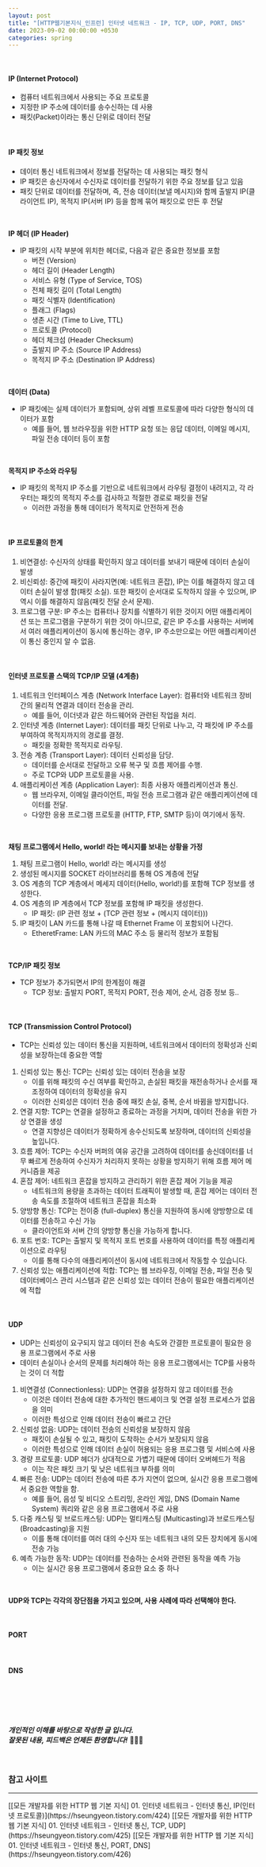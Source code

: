 ```yaml
---
layout: post
title: "[HTTP웹기본지식_인프런] 인터넷 네트워크 - IP, TCP, UDP, PORT, DNS"
date: 2023-09-02 00:00:00 +0530
categories: spring
---
```


<br/>

#### IP (Internet Protocol)

- 컴퓨터 네트워크에서 사용되는 주요 프로토콜
- 지정한 IP 주소에 데이터를 송수신하는 데 사용
- 패킷(Packet)이라는 통신 단위로 데이터 전달

<br/>

#### IP 패킷 정보

- 데이터 통신 네트워크에서 정보를 전달하는 데 사용되는 패킷 형식
- IP 패킷은 송신자에서 수신자로 데이터를 전달하기 위한 주요 정보를 담고 있음
- 패킷 단위로 데이터를 전달하며, 즉, 전송 데이터(보낼 메시지)와 함께 출발지 IP(클라이언트 IP), 목적지 IP(서버 IP) 등을 함께 묶어 패킷으로 만든 후 전달

<br/>

**IP 헤더 (IP Header)**

- IP 패킷의 시작 부분에 위치한 헤더로, 다음과 같은 중요한 정보를 포함
  - 버전 (Version)
  - 헤더 길이 (Header Length)
  - 서비스 유형 (Type of Service, TOS)
  - 전체 패킷 길이 (Total Length)
  - 패킷 식별자 (Identification)
  - 플래그 (Flags)
  - 생존 시간 (Time to Live, TTL)
  - 프로토콜 (Protocol)
  - 헤더 체크섬 (Header Checksum)
  - 출발지 IP 주소 (Source IP Address)
  - 목적지 IP 주소 (Destination IP Address)

<br/>

**데이터 (Data)**

- IP 패킷에는 실제 데이터가 포함되며, 상위 레벨 프로토콜에 따라 다양한 형식의 데이터가 포함
  - 예를 들어, 웹 브라우징을 위한 HTTP 요청 또는 응답 데이터, 이메일 메시지, 파일 전송 데이터 등이 포함

<br/>

**목적지 IP 주소와 라우팅**

- IP 패킷의 목적지 IP 주소를 기반으로 네트워크에서 라우팅 결정이 내려지고, 각 라우터는 패킷의 목적지 주소를 검사하고 적절한 경로로 패킷을 전달
  - 이러한 과정을 통해 데이터가 목적지로 안전하게 전송

<br/>

#### IP 프로토콜의 한계

1. 비연결성: 수신자의 상태를 확인하지 않고 데이터를 보내기 때문에 데이터 손실이 발생
2. 비신뢰성: 중간에 패킷이 사라지면(예: 네트워크 혼잡), IP는 이를 해결하지 않고 데이터 손실이 발생 함(패킷 소실). 또한 패킷이 순서대로 도착하지 않을 수 있으며, IP 역시 이를 해결하지 않음(패킷 전달 순서 문제).
3. 프로그램 구분: IP 주소는 컴퓨터나 장치를 식별하기 위한 것이지 어떤 애플리케이션 또는 프로그램을 구분하기 위한 것이 아니므로, 같은 IP 주소를 사용하는 서버에서 여러 애플리케이션이 동시에 통신하는 경우, IP 주소만으로는 어떤 애플리케이션이 통신 중인지 알 수 없음.

<br/>

#### 인터넷 프로토콜 스택의 TCP/IP 모델 (4계층)

1. 네트워크 인터페이스 계층 (Network Interface Layer): 컴퓨터와 네트워크 장비 간의 물리적 연결과 데이터 전송을 관리.
   - 예를 들어, 이더넷과 같은 하드웨어와 관련된 작업을 처리.
2. 인터넷 계층 (Internet Layer): 데이터를 패킷 단위로 나누고, 각 패킷에 IP 주소를 부여하여 목적지까지의 경로를 결정.
   - 패킷을 정확한 목적지로 라우팅.
3. 전송 계층 (Transport Layer): 데이터 신뢰성을 담당.
   - 데이터를 순서대로 전달하고 오류 복구 및 흐름 제어를 수행.
   - 주로 TCP와 UDP 프로토콜을 사용.
4. 애플리케이션 계층 (Application Layer): 최종 사용자 애플리케이션과 통신.
   - 웹 브라우저, 이메일 클라이언트, 파일 전송 프로그램과 같은 애플리케이션에 데이터를 전달.
   - 다양한 응용 프로그램 프로토콜 (HTTP, FTP, SMTP 등)이 여기에서 동작.

<br/>

**채팅 프로그램에서 Hello, world! 라는 메시지를 보내는 상황을 가정**

1. 채팅 프로그램이 Hello, world! 라는 메시지를 생성
2. 생성된 메시지를 SOCKET 라이브러리를 통해 OS 계층에 전달
3. OS 계층의 TCP 계층에서 메세지 데이터(Hello, world!)를 포함해 TCP 정보를 생성한다.
4. OS 계층의 IP 계층에서 TCP 정보를 포함해 IP 패킷을 생성한다.
   - IP 패킷: (IP 관련 정보 + (TCP 관련 정보 + (메시지 데이터)))
5. IP 패킷이 LAN 카드를 통해 나갈 때 Ethernet Frame 이 포함되어 나간다.
   - EtheretFrame: LAN 카드의 MAC 주소 등 물리적 정보가 포함됨

<br/>

**TCP/IP 패킷 정보**

- TCP 정보가 추가되면서 IP의 한계점이 해결
  - TCP 정보: 출발지 PORT, 목적지 PORT, 전송 제어, 순서, 검증 정보 등..

<br/>

#### TCP (Transmission Control Protocol)

- TCP는 신뢰성 있는 데이터 통신을 지원하며, 네트워크에서 데이터의 정확성과 신뢰성을 보장하는데 중요한 역할

1. 신뢰성 있는 통신: TCP는 신뢰성 있는 데이터 전송을 보장
   - 이를 위해 패킷의 수신 여부를 확인하고, 손실된 패킷을 재전송하거나 순서를 재조정하여 데이터의 정확성을 유지
   - 이러한 신뢰성은 데이터 전송 중에 패킷 손실, 중복, 순서 바뀜을 방지합니다.
2. 연결 지향: TCP는 연결을 설정하고 종료하는 과정을 거치며, 데이터 전송을 위한 가상 연결을 생성
   - 연결 지향성은 데이터가 정확하게 송수신되도록 보장하며, 데이터의 신뢰성을 높입니다.
3. 흐름 제어: TCP는 수신자 버퍼의 여유 공간을 고려하여 데이터를 송신데이터를 너무 빠르게 전송하여 수신자가 처리하지 못하는 상황을 방지하기 위해 흐름 제어 메커니즘을 제공
4. 혼잡 제어: 네트워크 혼잡을 방지하고 관리하기 위한 혼잡 제어 기능을 제공
   - 네트워크의 용량을 초과하는 데이터 트래픽이 발생할 때, 혼잡 제어는 데이터 전송 속도를 조절하여 네트워크 혼잡을 최소화
5. 양방향 통신: TCP는 전이중 (full-duplex) 통신을 지원하여 동시에 양방향으로 데이터를 전송하고 수신 가능
   - 클라이언트와 서버 간의 양방향 통신을 가능하게 합니다.
6. 포트 번호: TCP는 출발지 및 목적지 포트 번호를 사용하여 데이터를 특정 애플리케이션으로 라우팅
   - 이를 통해 다수의 애플리케이션이 동시에 네트워크에서 작동할 수 있습니다.
7. 신뢰성 있는 애플리케이션에 적합: TCP는 웹 브라우징, 이메일 전송, 파일 전송 및 데이터베이스 관리 시스템과 같은 신뢰성 있는 데이터 전송이 필요한 애플리케이션에 적합

<br/>

#### UDP

- UDP는 신뢰성이 요구되지 않고 데이터 전송 속도와 간결한 프로토콜이 필요한 응용 프로그램에서 주로 사용
- 데이터 손실이나 순서의 문제를 처리해야 하는 응용 프로그램에서는 TCP를 사용하는 것이 더 적합

1. 비연결성 (Connectionless): UDP는 연결을 설정하지 않고 데이터를 전송
   - 이것은 데이터 전송에 대한 추가적인 핸드셰이크 및 연결 설정 프로세스가 없음을 의미
   - 이러한 특성으로 인해 데이터 전송이 빠르고 간단
2. 신뢰성 없음: UDP는 데이터 전송의 신뢰성을 보장하지 않음
   - 패킷이 손실될 수 있고, 패킷이 도착하는 순서가 보장되지 않음
   - 이러한 특성으로 인해 데이터 손실이 허용되는 응용 프로그램 및 서비스에 사용
3. 경량 프로토콜: UDP 헤더가 상대적으로 가볍기 때문에 데이터 오버헤드가 적음
   - 이는 작은 패킷 크기 및 낮은 네트워크 부하를 의미
4. 빠른 전송: UDP는 데이터 전송에 따른 추가 지연이 없으며, 실시간 응용 프로그램에서 중요한 역할을 함.
   - 예를 들어, 음성 및 비디오 스트리밍, 온라인 게임, DNS (Domain Name System) 쿼리와 같은 응용 프로그램에서 주로 사용
5. 다중 캐스팅 및 브로드캐스팅: UDP는 멀티캐스팅 (Multicasting)과 브로드캐스팅 (Broadcasting)을 지원
   - 이를 통해 데이터를 여러 대의 수신자 또는 네트워크 내의 모든 장치에게 동시에 전송 가능
6. 예측 가능한 동작: UDP는 데이터를 전송하는 순서와 관련된 동작을 예측 가능
   - 이는 실시간 응용 프로그램에서 중요한 요소 중 하나

<br/>

**UDP와 TCP는 각각의 장단점을 가지고 있으며, 사용 사례에 따라 선택해야 한다.**

<br/>

#### PORT

<br/>

#### DNS

<br/>

<br/><br/><br/>
**_개인적인 이해를 바탕으로 작성한 글 입니다. <br/>
잘못된 내용, 피드백은 언제든 환영합니다!_** 🥺🥺🥺
<br/><br/><br/>

### 참고 사이트

<hr>
[[모든 개발자를 위한 HTTP 웹 기본 지식] 01. 인터넷 네트워크 - 인터넷 통신, IP(인터넷 프로토콜)](https://hseungyeon.tistory.com/424)
[[모든 개발자를 위한 HTTP 웹 기본 지식] 01. 인터넷 네트워크 - 인터넷 통신, TCP, UDP](https://hseungyeon.tistory.com/425)
[[모든 개발자를 위한 HTTP 웹 기본 지식] 01. 인터넷 네트워크 - 인터넷 통신, PORT, DNS](https://hseungyeon.tistory.com/426)
<br/>
